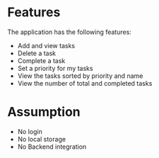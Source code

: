 # Features 
The application has the following features:
- Add and view tasks
- Delete a task
- Complete a task
- Set a priority for my tasks
- View the tasks sorted by priority and name
- View the number of total and completed tasks

# Assumption
- No login
- No local storage
- No Backend integration